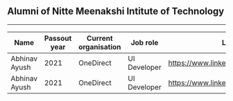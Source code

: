 ## Alumni of Nitte Meenakshi Intitute of Technology

---

| Name | Passout year | Current organisation | Job role | LinkedIn
| ------- | ------ |------ | ------ | ------ |
| Abhinav Ayush | 2021 | OneDirect | UI Developer | https://www.linkedin.com/in/abhinav999/ |
| Abhinav Ayush | 2021 | OneDirect | UI Developer | https://www.linkedin.com/in/abhinav999/ |









